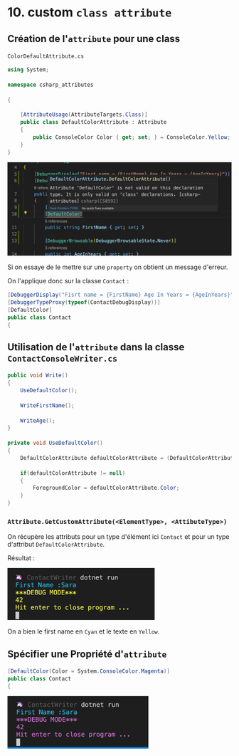 # 10. custom `class attribute`

## Création de l'`attribute` pour une class

`ColorDefaultAttribute.cs`

```csharp
using System;

namespace csharp_attributes

{

    [AttributeUsage(AttributeTargets.Class)]
    public class DefaultColorAttribute : Attribute
    {
        public ConsoleColor Color { get; set; } = ConsoleColor.Yellow;
    }
}
```

<img src="assets/Screenshot2020-10-23at16.27.24.png" alt="Screenshot 2020-10-23 at 16.27.24" style="zoom:50%;" />

Si on essaye de le mettre sur une `property` on obtient un message d'erreur.

On l'applique donc sur la classe `Contact` :

```csharp
[DebuggerDisplay("Fisrt name = {FirstName} Age In Years = {AgeInYears}")]
[DebuggerTypeProxy(typeof(ContactDebugDisplay))]
[DefaultColor]
public class Contact
{
```

## Utilisation de l'`attribute` dans la classe `ContactConsoleWriter.cs`

```csharp
public void Write()
{
    UseDefaultColor();

    WriteFirstName();

    WriteAge();
}

private void UseDefaultColor()
{
    DefaultColorAttribute defaultColorAttribute = (DefaultColorAttribute)Attribute.GetCustomAttribute(typeof(Contact), typeof(DefaultColorAttribute));

    if(defaultColorAttribute != null)
    {
        ForegroundColor = defaultColorAttribute.Color;
    }
}
```

### `Attribute.GetCustomAttribute(<ElementType>, <AttibuteType>)`

On récupère les attributs pour un type d'élément ici `Contact` et pour un type d'attribut `DefaultColorAttribute`.

Résultat :

<img src="assets/Screenshot2020-10-23at16.42.46.png" alt="Screenshot 2020-10-23 at 16.42.46" style="zoom:33%;" />

On a bien le first name en `Cyan` et le texte en `Yellow`.

## Spécifier une Propriété d'`attribute`

```csharp
[DefaultColor(Color = System.ConsoleColor.Magenta)]
public class Contact
{
```

<img src="assets/Screenshot2020-10-23at16.52.44.png" alt="Screenshot 2020-10-23 at 16.52.44" style="zoom:33%;" />
